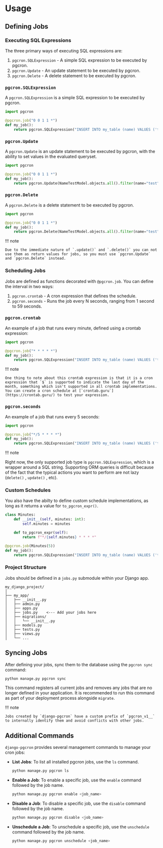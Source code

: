 # Usage

## Defining Jobs


### Executing SQL Expressions

The three primary ways of executing SQL expressions are:

1. `pgcron.SQLExpression` - A simple SQL expression to be executed by pgcron.
2. `pgcron.Update` - An update statement to be executed by pgcron.
3. `pgcron.Delete` - A delete statement to be executed by pgcron.



### `pgcron.SQLExpression`  

A `pgcron.SQLExpression` is a simple SQL expression to be executed by pgcron.

```python
import pgcron

@pgcron.job("0 0 1 1 *")
def my_job():
    return pgcron.SQLExpression("INSERT INTO my_table (name) VALUES ('test');")
```

### `pgcron.Update`

A `pgcron.Update` is an update statement to be executed by pgcron, with the ability to set values in the evaluated queryset.

```python
import pgcron

@pgcron.job("0 0 1 1 *")
def my_job():
    return pgcron.Update(NameTestModel.objects.all().filter(name="test"), name="test2")
```


### `pgcron.Delete`

A `pgcron.Delete` is a delete statement to be executed by pgcron.

```python
import pgcron

@pgcron.job("0 0 1 1 *")
def my_job():
    return pgcron.Delete(NameTestModel.objects.all().filter(name="test"))
```


!!! note

    Due to the immediate nature of `.update()` and `.delete()` you can not use them as return values for jobs, so you must use `pgcron.Update` and `pgcron.Delete` instead.


### Scheduling Jobs

Jobs are defined as functions decorated with `@pgcron.job`.  You can define the interval in two ways:

1. `pgcron.crontab` - A cron expression that defines the schedule.
2. `pgcron.seconds` - Runs the job every N seconds, ranging from 1 second to 59 seconds.


### `pgcron.crontab`

An example of a job that runs every minute, defined using a crontab expression:

```python
import pgcron

@pgcron.job("* * * * *")
def my_job():
    return pgcron.SQLExpression("INSERT INTO my_table (name) VALUES ('test');")
```

!!! note

    One thing to note about this crontab expression is that it is a cron expression that `$` is supported to indicate the last day of the month, something which isn't supported in all crontab implementations. You can create a cron schedule at [`crontab.guru`](https://crontab.guru/) to test your expression.


### `pgcron.seconds`

An example of a job that runs every 5 seconds:

```python
import pgcron

@pgcron.job("*/5 * * * *")
def my_job():
    return pgcron.SQLExpression("INSERT INTO my_table (name) VALUES ('test');")
```


!!! note

Right now, the only supported job type is `pgcron.SQLExpression`, which is a wrapper around a SQL string. Supporting ORM queries is difficult because of the fact that the typical actions you want to perform are not lazy (`delete()` , `update()` , etc).


### Custom Schedules

You also have the abilty to define custom schedule implementations, as long as it returns a value for `to_pgcron_expr()`.

```python
class Minutes:
    def __init__(self, minutes: int):
        self.minutes = minutes

    def to_pgcron_expr(self):
        return f"*/{self.minutes} * * * *"

@pgcron.job(Minutes(5))
def my_job():
    return pgcron.SQLExpression("INSERT INTO my_table (name) VALUES ('test');")
```

### Project Structure

Jobs should be defined in a `jobs.py` submodule within your Django app.


```
my_django_project/
│
├── my_app/
│   ├── __init__.py
│   ├── admin.py
│   ├── apps.py
│   ├── jobs.py    <--- Add your jobs here
│   ├── migrations/
│   │   └── __init__.py
│   ├── models.py
│   ├── tests.py
│   ├── views.py
│   └── ...
```

## Syncing Jobs

After defining your jobs, sync them to the database using the `pgcron sync` command:

```bash
python manage.py pgcron sync
```

This command registers all current jobs and removes any jobs that are no longer defined in your application. It is recommended to run this command as part of your deployment process alongside `migrate`. 

!!! note

    Jobs created by `django-pgcron` have a custom prefix of `pgcron_v1__` to internally identify them and avoid conflicts with other jobs.

## Additional Commands

`django-pgcron` provides several management commands to manage your cron jobs:

- **List Jobs**: To list all installed pgcron jobs, use the `ls` command.
  
  ```bash
  python manage.py pgcron ls
  ```

- **Enable a Job**: To enable a specific job, use the `enable` command followed by the job name.
  
  ```bash
  python manage.py pgcron enable <job_name>
  ```

- **Disable a Job**: To disable a specific job, use the `disable` command followed by the job name.
  
  ```bash
  python manage.py pgcron disable <job_name>
  ```

- **Unschedule a Job**: To unschedule a specific job, use the `unschedule` command followed by the job name.
  
  ```bash
  python manage.py pgcron unschedule <job_name>
  ```

